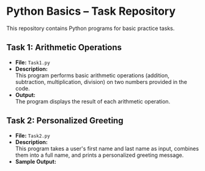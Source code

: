 # Python Basics – Task Repository

This repository contains Python programs for basic practice tasks.  

## Task 1: Arithmetic Operations
- **File:** `Task1.py`  
- **Description:**  
  This program performs basic arithmetic operations (addition, subtraction, multiplication, division) on two numbers provided in the code.  
- **Output:**  
  The program displays the result of each arithmetic operation.

## Task 2: Personalized Greeting
- **File:** `Task2.py`  
- **Description:**  
  This program takes a user's first name and last name as input, combines them into a full name, and prints a personalized greeting message.  
- **Sample Output:**  

